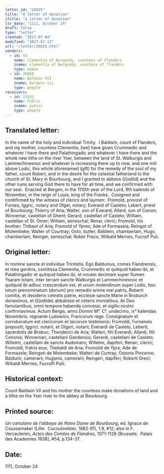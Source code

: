```yaml
---
letter_id: "26025"
title: "A letter of donation"
ititle: "a letter of donation"
ltr_date: "1111, October 24"
draft: false
type: "letter"
created: "2017-07-04"
modified: "2017-07-13"
url: "/letter/26025.html"
senders:
  - id: 43
    name: Clementia of Burgundy, countess of Flanders
    iname: clementia of burgundy, countess of flanders
    type: woman
  - id: 26020
    name: Baldwin VII
    iname: baldwin vii
    type: people
receivers:
  - id: 21531
    name: Public
    iname: public
    type: people
---
```

<h2> Translated letter:</h2><p>In the name of the holy and individual Trinity.&nbsp; I Baldwin, count of Flanders, and my mother, countess Clementia, [we] have given Crummedic and whatever I have there and Palathingadic and whatever I have there and the whole new tithe on the river Yser, between the land of St. Walburgis and Lammechinesnoc and whatever is increasing there up to now, and one mill above Lodic, this whole aforenamed (gift) for the remedy of the soul of my father, count Robert, and in the desire for the celestial fatherland to the church of St. Mary in Bourbourg, and I granted to abbess G[odild] and the other nuns serving God there to have for all time, and we confirmed with our seal.&nbsp; Enacted at Bergen, in the 1110th year of the Lord, 9th kalends of November, in the reign of Louis, king of the Franks.&nbsp; Cosigned and conbfirmed by the witness of clerics and laymen:&nbsp; Fromold, provost of Furnes, Iggric, notary and Otger, notary; Everard of Casleto; Lebert, priest of Bourbourg; Thierry of Aria; Walter, son of Everard; Allard, son of Conon; Winnemar, castellan of Ghent; Gerard, castellan of Casleto; William, castellan of St. Omer; William, seneschal; Renar, cleric; Fromold, his brother; Thibaut of Aria; Fromold of Ypres; Ade of Formasela; Reingot of Molembeke; Walter of Courtray; Osto, butler; Baldwin, chamberlain, Hugo, chamberlain, Reinger, seneschal; Rober Freco, Wilbald Mernes, Fucrolf Puli.</p><h2 class="mt-4"> Original letter:</h2><p>In nomine sancte et individue Trinitatis. Ego Balduinus, comes Flandrensis, et mea genitrix, comitissa Clementia, Crummedic et quitquid habeo ibi, et Palathingadic et quitquid habeo ibi, et novam decimam super flumen Ysaram totam, inter terram sancte Walburgis et Lammechinesnoc et quitquid ibi adhuc crescendum est, et unum molendinum super Lodic, hoc totum prenominatum (donum) pro remedio anime mei patris, Roberti comitis, et desiderio celestis patrie, ecclesie sancte Marie in Broburch donavimus, et&nbsp;G(odilde) abbatisse et ceteris monialibus, ibi Deo famulantibus, omni tempore habenda concessi, et sigillo nostro confirmavimus. Actum Bergis, anno Domini M°. C°. undecimo, ix° kalendas Novembris,&nbsp;regnante Ludowico, Francorum rege. Consignatum et corroboratum est clericorum et laicorum testimonio: Fromoldi, Furnensis prepositi; Iggrici, notarii, et Otgeri, notarii; Everardi de Casleto, Leberti, sacerdotis de Brobuc; Theoderici de Aria; Walteri, filii Everardi; Allardi, filii Cononis; Winnemari, castellani Gandensis;&nbsp;Gerardi, castellani de Casleto; Willelmi, castellani de sancto Audomaro; Willelmi, dapiferi; Renari, clerici; Fromoldi, fratris eius; Thebaldi de Aria; Fromoldi de Ypra; Ade de Formazele; Reingoti de Molembeke; Walteri de Curtray; Ostonis Pincerne; Balduini, camerarii; Hugonis, camerarii; Reingeri, dapiferi; Roberti Greci; Wibaldi Mernes, Fucrolfi Pulii.</p><h2 class="mt-4"> Historical context:</h2><p>Count Baldwin VII and his mother the countess make donations of land and a tithe on the Yser river to the abbey at Bourbourg.</p><h2 class="mt-4"> Printed source:</h2><p><i>Un cartulaire de l’abbaye de Notre Dame de Bourbourg</i>, ed. Ignace de Coussemaker (Lille:&nbsp; Cucoulombier, 1882-91), 1.9, #12; also in&nbsp;F. Vercauteren,&nbsp;<i>Actes des Comtes de Flandres</i>, 1071-1128 [Brussels:&nbsp; Palais des Academies 1938], #54, p.134-37.</p><h2 class="mt-4"> Date:</h2>1111, October 24